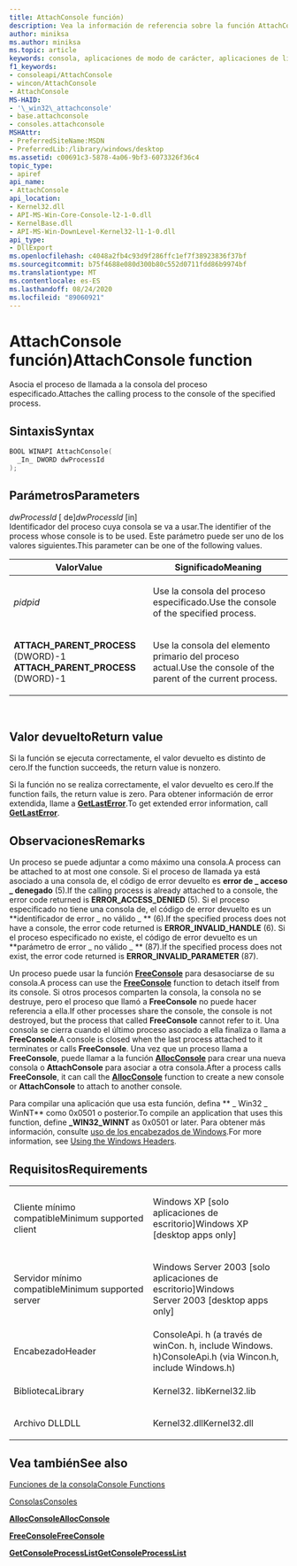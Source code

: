 ```yaml
---
title: AttachConsole función)
description: Vea la información de referencia sobre la función AttachConsole, que asocia el proceso de llamada a la consola del proceso especificado.
author: miniksa
ms.author: miniksa
ms.topic: article
keywords: consola, aplicaciones de modo de carácter, aplicaciones de línea de comandos, aplicaciones de terminal, API de consola
f1_keywords:
- consoleapi/AttachConsole
- wincon/AttachConsole
- AttachConsole
MS-HAID:
- '\_win32\_attachconsole'
- base.attachconsole
- consoles.attachconsole
MSHAttr:
- PreferredSiteName:MSDN
- PreferredLib:/library/windows/desktop
ms.assetid: c00691c3-5878-4a06-9bf3-6073326f36c4
topic_type:
- apiref
api_name:
- AttachConsole
api_location:
- Kernel32.dll
- API-MS-Win-Core-Console-l2-1-0.dll
- KernelBase.dll
- API-MS-Win-DownLevel-Kernel32-l1-1-0.dll
api_type:
- DllExport
ms.openlocfilehash: c4048a2fb4c93d9f286ffc1ef7f38923836f37bf
ms.sourcegitcommit: b75f4688e080d300b80c552d0711fdd86b9974bf
ms.translationtype: MT
ms.contentlocale: es-ES
ms.lasthandoff: 08/24/2020
ms.locfileid: "89060921"
---
```

# <a name="attachconsole-function"></a><span data-ttu-id="afc99-104">AttachConsole función)</span><span class="sxs-lookup"><span data-stu-id="afc99-104">AttachConsole function</span></span>


<span data-ttu-id="afc99-105">Asocia el proceso de llamada a la consola del proceso especificado.</span><span class="sxs-lookup"><span data-stu-id="afc99-105">Attaches the calling process to the console of the specified process.</span></span>

<a name="syntax"></a><span data-ttu-id="afc99-106">Sintaxis</span><span class="sxs-lookup"><span data-stu-id="afc99-106">Syntax</span></span>
------

```C
BOOL WINAPI AttachConsole(
  _In_ DWORD dwProcessId
);
```

<a name="parameters"></a><span data-ttu-id="afc99-107">Parámetros</span><span class="sxs-lookup"><span data-stu-id="afc99-107">Parameters</span></span>
----------

<span data-ttu-id="afc99-108">*dwProcessId* \[ de\]</span><span class="sxs-lookup"><span data-stu-id="afc99-108">*dwProcessId* \[in\]</span></span>  
<span data-ttu-id="afc99-109">Identificador del proceso cuya consola se va a usar.</span><span class="sxs-lookup"><span data-stu-id="afc99-109">The identifier of the process whose console is to be used.</span></span> <span data-ttu-id="afc99-110">Este parámetro puede ser uno de los valores siguientes.</span><span class="sxs-lookup"><span data-stu-id="afc99-110">This parameter can be one of the following values.</span></span>

<table>
<colgroup>
<col width="50%" />
<col width="50%" />
</colgroup>
<thead>
<tr class="header">
<th><span data-ttu-id="afc99-111">Valor</span><span class="sxs-lookup"><span data-stu-id="afc99-111">Value</span></span></th>
<th><span data-ttu-id="afc99-112">Significado</span><span class="sxs-lookup"><span data-stu-id="afc99-112">Meaning</span></span></th>
</tr>
</thead>
<tbody>
<tr class="odd">
<td><span data-ttu-id="afc99-113"><em>pid</em></span><span class="sxs-lookup"><span data-stu-id="afc99-113"><em>pid</em></span></span></td>
<td><p><span data-ttu-id="afc99-114">Use la consola del proceso especificado.</span><span class="sxs-lookup"><span data-stu-id="afc99-114">Use the console of the specified process.</span></span></p></td>
</tr>
<tr class="even">
<td><span data-ttu-id="afc99-115"><span id="ATTACH_PARENT_PROCESS"></span><span id="attach_parent_process"></span>
<strong>ATTACH_PARENT_PROCESS</strong> (DWORD)-1</span><span class="sxs-lookup"><span data-stu-id="afc99-115"><span id="ATTACH_PARENT_PROCESS"></span><span id="attach_parent_process"></span>
<strong>ATTACH_PARENT_PROCESS</strong> (DWORD)-1</span></span></td>
<td><p><span data-ttu-id="afc99-116">Use la consola del elemento primario del proceso actual.</span><span class="sxs-lookup"><span data-stu-id="afc99-116">Use the console of the parent of the current process.</span></span></p></td>
</tr>
</tbody>
</table>

 

<a name="return-value"></a><span data-ttu-id="afc99-117">Valor devuelto</span><span class="sxs-lookup"><span data-stu-id="afc99-117">Return value</span></span>
------------

<span data-ttu-id="afc99-118">Si la función se ejecuta correctamente, el valor devuelto es distinto de cero.</span><span class="sxs-lookup"><span data-stu-id="afc99-118">If the function succeeds, the return value is nonzero.</span></span>

<span data-ttu-id="afc99-119">Si la función no se realiza correctamente, el valor devuelto es cero.</span><span class="sxs-lookup"><span data-stu-id="afc99-119">If the function fails, the return value is zero.</span></span> <span data-ttu-id="afc99-120">Para obtener información de error extendida, llame a [**GetLastError**](https://msdn.microsoft.com/library/windows/desktop/ms679360).</span><span class="sxs-lookup"><span data-stu-id="afc99-120">To get extended error information, call [**GetLastError**](https://msdn.microsoft.com/library/windows/desktop/ms679360).</span></span>

<a name="remarks"></a><span data-ttu-id="afc99-121">Observaciones</span><span class="sxs-lookup"><span data-stu-id="afc99-121">Remarks</span></span>
-------

<span data-ttu-id="afc99-122">Un proceso se puede adjuntar a como máximo una consola.</span><span class="sxs-lookup"><span data-stu-id="afc99-122">A process can be attached to at most one console.</span></span> <span data-ttu-id="afc99-123">Si el proceso de llamada ya está asociado a una consola de, el código de error devuelto es **error de \_ acceso \_ denegado** (5).</span><span class="sxs-lookup"><span data-stu-id="afc99-123">If the calling process is already attached to a console, the error code returned is **ERROR\_ACCESS\_DENIED** (5).</span></span> <span data-ttu-id="afc99-124">Si el proceso especificado no tiene una consola de, el código de error devuelto es un \*\*identificador de error \_ no válido \_ \*\* (6).</span><span class="sxs-lookup"><span data-stu-id="afc99-124">If the specified process does not have a console, the error code returned is **ERROR\_INVALID\_HANDLE** (6).</span></span> <span data-ttu-id="afc99-125">Si el proceso especificado no existe, el código de error devuelto es un \*\*parámetro de error \_ no válido \_ \*\* (87).</span><span class="sxs-lookup"><span data-stu-id="afc99-125">If the specified process does not exist, the error code returned is **ERROR\_INVALID\_PARAMETER** (87).</span></span>

<span data-ttu-id="afc99-126">Un proceso puede usar la función [**FreeConsole**](freeconsole.md) para desasociarse de su consola.</span><span class="sxs-lookup"><span data-stu-id="afc99-126">A process can use the [**FreeConsole**](freeconsole.md) function to detach itself from its console.</span></span> <span data-ttu-id="afc99-127">Si otros procesos comparten la consola, la consola no se destruye, pero el proceso que llamó a **FreeConsole** no puede hacer referencia a ella.</span><span class="sxs-lookup"><span data-stu-id="afc99-127">If other processes share the console, the console is not destroyed, but the process that called **FreeConsole** cannot refer to it.</span></span> <span data-ttu-id="afc99-128">Una consola se cierra cuando el último proceso asociado a ella finaliza o llama a **FreeConsole**.</span><span class="sxs-lookup"><span data-stu-id="afc99-128">A console is closed when the last process attached to it terminates or calls **FreeConsole**.</span></span> <span data-ttu-id="afc99-129">Una vez que un proceso llama a **FreeConsole**, puede llamar a la función [**AllocConsole**](allocconsole.md) para crear una nueva consola o **AttachConsole** para asociar a otra consola.</span><span class="sxs-lookup"><span data-stu-id="afc99-129">After a process calls **FreeConsole**, it can call the [**AllocConsole**](allocconsole.md) function to create a new console or **AttachConsole** to attach to another console.</span></span>

<span data-ttu-id="afc99-130">Para compilar una aplicación que usa esta función, defina \*\* \_ Win32 \_ WinNT\*\* como 0x0501 o posterior.</span><span class="sxs-lookup"><span data-stu-id="afc99-130">To compile an application that uses this function, define **\_WIN32\_WINNT** as 0x0501 or later.</span></span> <span data-ttu-id="afc99-131">Para obtener más información, consulte [uso de los encabezados de Windows](https://msdn.microsoft.com/library/windows/desktop/aa383745).</span><span class="sxs-lookup"><span data-stu-id="afc99-131">For more information, see [Using the Windows Headers](https://msdn.microsoft.com/library/windows/desktop/aa383745).</span></span>

<a name="requirements"></a><span data-ttu-id="afc99-132">Requisitos</span><span class="sxs-lookup"><span data-stu-id="afc99-132">Requirements</span></span>
------------

<table>
<colgroup>
<col width="50%" />
<col width="50%" />
</colgroup>
<tbody>
<tr class="odd">
<td><p><span data-ttu-id="afc99-133">Cliente mínimo compatible</span><span class="sxs-lookup"><span data-stu-id="afc99-133">Minimum supported client</span></span></p></td>
<td><p><span data-ttu-id="afc99-134">Windows XP [solo aplicaciones de escritorio]</span><span class="sxs-lookup"><span data-stu-id="afc99-134">Windows XP [desktop apps only]</span></span></p></td>
</tr>
<tr class="even">
<td><p><span data-ttu-id="afc99-135">Servidor mínimo compatible</span><span class="sxs-lookup"><span data-stu-id="afc99-135">Minimum supported server</span></span></p></td>
<td><p><span data-ttu-id="afc99-136">Windows Server 2003 [solo aplicaciones de escritorio]</span><span class="sxs-lookup"><span data-stu-id="afc99-136">Windows Server 2003 [desktop apps only]</span></span></p></td>
</tr>
<tr class="odd">
<td><p><span data-ttu-id="afc99-137">Encabezado</span><span class="sxs-lookup"><span data-stu-id="afc99-137">Header</span></span></p></td>
<td><span data-ttu-id="afc99-138">ConsoleApi. h (a través de winCon. h, include Windows. h)</span><span class="sxs-lookup"><span data-stu-id="afc99-138">ConsoleApi.h (via Wincon.h, include Windows.h)</span></span></td>
</tr>
<tr class="even">
<td><p><span data-ttu-id="afc99-139">Biblioteca</span><span class="sxs-lookup"><span data-stu-id="afc99-139">Library</span></span></p></td>
<td><span data-ttu-id="afc99-140">Kernel32. lib</span><span class="sxs-lookup"><span data-stu-id="afc99-140">Kernel32.lib</span></span></td>
</tr>
<tr class="odd">
<td><p><span data-ttu-id="afc99-141">Archivo DLL</span><span class="sxs-lookup"><span data-stu-id="afc99-141">DLL</span></span></p></td>
<td><span data-ttu-id="afc99-142">Kernel32.dll</span><span class="sxs-lookup"><span data-stu-id="afc99-142">Kernel32.dll</span></span></td>
</tr>
<tr class="even">
</tr>
<tr class="odd">
</tr>
<tr class="even">
</tr>
</tbody>
</table>

## <a name="span-idsee_alsospansee-also"></a><span data-ttu-id="afc99-143"><span id="see_also"></span>Vea también</span><span class="sxs-lookup"><span data-stu-id="afc99-143"><span id="see_also"></span>See also</span></span>


[<span data-ttu-id="afc99-144">Funciones de la consola</span><span class="sxs-lookup"><span data-stu-id="afc99-144">Console Functions</span></span>](console-functions.md)

[<span data-ttu-id="afc99-145">Consolas</span><span class="sxs-lookup"><span data-stu-id="afc99-145">Consoles</span></span>](consoles.md)

[<span data-ttu-id="afc99-146">**AllocConsole**</span><span class="sxs-lookup"><span data-stu-id="afc99-146">**AllocConsole**</span></span>](allocconsole.md)

[<span data-ttu-id="afc99-147">**FreeConsole**</span><span class="sxs-lookup"><span data-stu-id="afc99-147">**FreeConsole**</span></span>](freeconsole.md)

[<span data-ttu-id="afc99-148">**GetConsoleProcessList**</span><span class="sxs-lookup"><span data-stu-id="afc99-148">**GetConsoleProcessList**</span></span>](getconsoleprocesslist.md)

 

 




